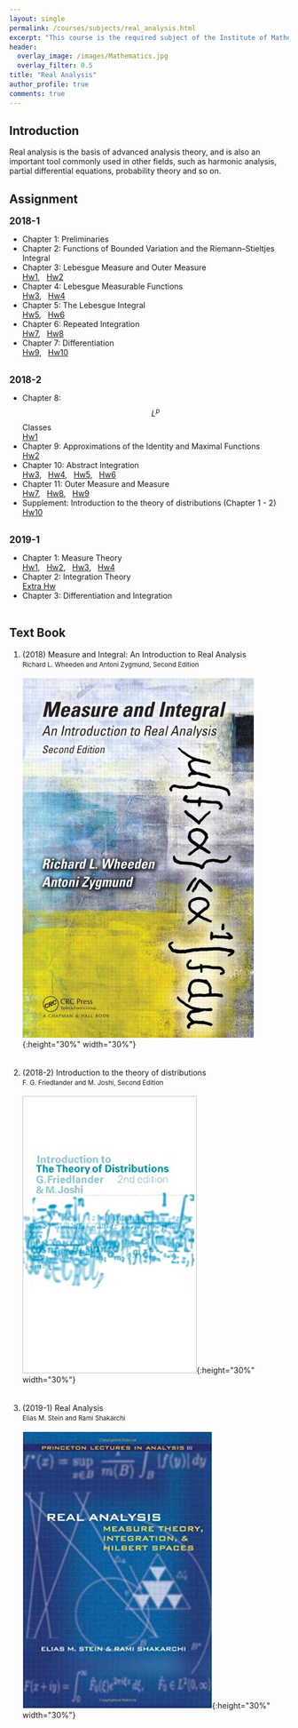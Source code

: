 ```yaml
---
layout: single
permalink: /courses/subjects/real_analysis.html
excerpt: "This course is the required subject of the Institute of Mathematics."
header:
  overlay_image: /images/Mathematics.jpg
  overlay_filter: 0.5
title: "Real Analysis"
author_profile: true
comments: true
---
```


## Introduction

Real analysis is the basis of advanced analysis theory, and is also an important tool commonly used in other fields, such as harmonic analysis, partial differential equations, probability theory and so on.<br>

## Assignment

   <big><b>2018-1</b></big><br>

   * Chapter 1: Preliminaries<br>
   * Chapter 2: Functions of Bounded Variation and the Riemann–Stieltjes Integral<br>
   * Chapter 3: Lebesgue Measure and Outer Measure<br>
    [Hw1](/PDF/courses/subjects/real_analysis/107_1_Hw1.pdf), &nbsp; [Hw2](/PDF/courses/subjects/real_analysis/107_1_Hw2.pdf)
   * Chapter 4: Lebesgue Measurable Functions<br>
    [Hw3](/PDF/courses/subjects/real_analysis/107_1_Hw3.pdf), &nbsp; [Hw4](/PDF/courses/subjects/real_analysis/107_1_Hw4.pdf)
   * Chapter 5: The Lebesgue Integral<br>
    [Hw5](/PDF/courses/subjects/real_analysis/107_1_Hw5.pdf), &nbsp; [Hw6](/PDF/courses/subjects/real_analysis/107_1_Hw6.pdf)
   * Chapter 6: Repeated Integration<br>
    [Hw7](/PDF/courses/subjects/real_analysis/107_1_Hw7.pdf), &nbsp; [Hw8](/PDF/courses/subjects/real_analysis/107_1_Hw8.pdf)
   * Chapter 7: Differentiation<br>
    [Hw9](/PDF/courses/subjects/real_analysis/107_1_Hw9.pdf), &nbsp; [Hw10](/PDF/courses/subjects/real_analysis/107_1_Hw10.pdf)<br><br>

   <big><b>2018-2</b></big><br>

   * Chapter 8: $$L^p$$ Classes<br>
    [Hw1](/PDF/courses/subjects/real_analysis/107_2_Hw1.pdf)
   * Chapter 9: Approximations of the Identity and Maximal Functions<br>
    [Hw2](/PDF/courses/subjects/real_analysis/107_2_Hw2.pdf)
   * Chapter 10: Abstract Integration<br>
    [Hw3](/PDF/courses/subjects/real_analysis/107_2_Hw3.pdf), &nbsp; [Hw4](/PDF/courses/subjects/real_analysis/107_2_Hw4.pdf), &nbsp; [Hw5](/PDF/courses/subjects/real_analysis/107_2_Hw5.pdf), &nbsp; [Hw6](/PDF/courses/subjects/real_analysis/107_2_Hw6.pdf)<br>
   * Chapter 11: Outer Measure and Measure<br>
    [Hw7](/PDF/courses/subjects/real_analysis/107_2_Hw7.pdf), &nbsp; [Hw8](/PDF/courses/subjects/real_analysis/107_2_Hw8.pdf), &nbsp; [Hw9](/PDF/courses/subjects/real_analysis/107_2_Hw9.pdf)
   * Supplement: Introduction to the theory of distributions (Chapter 1 - 2)<br>
    [Hw10](/PDF/courses/subjects/real_analysis/107_2_Hw10.pdf)<br><br>

   <big><b>2019-1</b></big><br>

   * Chapter 1: Measure Theory<br>
    [Hw1](/PDF/courses/subjects/real_analysis/108_1_Hw1.pdf), &nbsp; [Hw2](/PDF/courses/subjects/real_analysis/108_1_Hw2.pdf), &nbsp; [Hw3](/PDF/courses/subjects/real_analysis/108_1_Hw3.pdf), &nbsp; [Hw4](/PDF/courses/subjects/real_analysis/108_1_Hw4.pdf)<br>
   * Chapter 2: Integration Theory<br>
    [Extra Hw](/PDF/courses/subjects/real_analysis/108_1_Extra_Hw_Ch2.pdf)<br>
   * Chapter 3: Differentiation and Integration<br><br>


## Text Book

   1. (2018)  Measure and Integral: An Introduction to Real Analysis<br>
      <small>Richard L. Wheeden and Antoni Zygmund, Second Edition</small><br><br>
      ![](./../../../images/courses/Zygmund.png){:height="30%" width="30%"}<br><br><br>
   2. (2018-2) Introduction to the theory of distributions<br>
      <small>F. G. Friedlander and  M. Joshi, Second Edition</small><br><br>
      ![](/images/courses/Friedlander.png){:height="30%" width="30%"}<br><br><br>
   3. (2019-1) Real Analysis<br>
      <small>Elias M. Stein and Rami Shakarchi</small><br><br>
      ![](/images/courses/Stein.jpg){:height="30%" width="30%"}<br><br><br>


